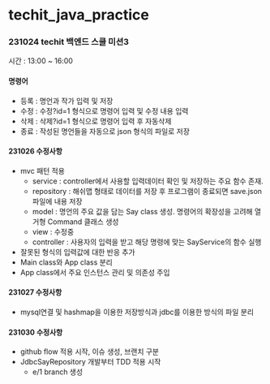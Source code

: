 # techit_java_practice

### 231024 techit 백엔드 스쿨 미션3 

시간 : 13:00 ~ 16:00

#### 명령어 
- 등록 : 명언과 작가 입력 및 저장
- 수정 : 수정?id=1 형식으로 명령어 입력 및 수정 내용 입력
- 삭제 : 삭제?id=1 형식으로 명령어 입력 후 자동삭제
- 종료 : 작성된 명언들을 자동으로 json 형식의 파일로 저장



#### 231026 수정사항
- mvc 패턴 적용
  - service : controller에서 사용할 입력데이터 확인 및 저장하는 주요 함수 존재.
  - repository : 해쉬맵 형태로 데이터를 저장 후 프로그램이 종료되면 save.json 파일에 내용 저장
  - model : 명언의 주요 값을 담는 Say class 생성. 명령어의 확장성을 고려해 열거형 Command 클래스 생성
  - view : 수정중
  - controller : 사용자의 입력을 받고 해당 명령에 맞는 SayService의 함수 실행
- 잘못된 형식의 입력값에 대한 반응 추가
- Main class와 App class 분리
- App class에서 주요 인스턴스 관리 및 의존성 주입 

#### 231027 수정사항
- mysql연결 및 hashmap을 이용한 저장방식과 jdbc를 이용한 방식의 파일 분리

#### 231030 수정사항
- github flow 적용 시작, 이슈 생성, 브랜치 구분
- JdbcSayRepository 개발부터 TDD 적용 시작
  - e/1 branch 생성